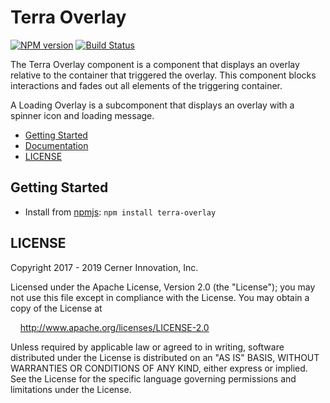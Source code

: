 # Terra Overlay


[![NPM version](https://badgen.net/npm/v/terra-overlay)](https://www.npmjs.org/package/terra-overlay)
[![Build Status](https://badgen.net/travis/cerner/terra-core)](https://travis-ci.com/cerner/terra-core)

The Terra Overlay component is a component that displays an overlay relative to the container that triggered the overlay. This component blocks interactions and fades out all elements of the triggering container.

A Loading Overlay is a subcomponent that displays an overlay with a spinner icon and loading message.

- [Getting Started](#getting-started)
- [Documentation](https://github.com/cerner/terra-core/tree/master/packages/terra-overlay/docs)
- [LICENSE](#license)

## Getting Started

- Install from [npmjs](https://www.npmjs.com): `npm install terra-overlay`

## LICENSE

Copyright 2017 - 2019 Cerner Innovation, Inc.

Licensed under the Apache License, Version 2.0 (the "License"); you may not use this file except in compliance with the License. You may obtain a copy of the License at

&nbsp;&nbsp;&nbsp;&nbsp;http://www.apache.org/licenses/LICENSE-2.0

Unless required by applicable law or agreed to in writing, software distributed under the License is distributed on an "AS IS" BASIS, WITHOUT WARRANTIES OR CONDITIONS OF ANY KIND, either express or implied. See the License for the specific language governing permissions and limitations under the License.
